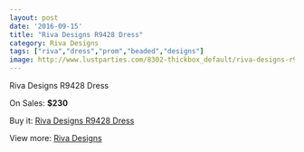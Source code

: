 ```yaml
---
layout: post
date: '2016-09-15'
title: "Riva Designs R9428 Dress"
category: Riva Designs
tags: ["riva","dress","prom","beaded","designs"]
image: http://www.lustparties.com/8302-thickbox_default/riva-designs-r9428-dress.jpg
---
```

Riva Designs R9428 Dress

On Sales: **$230**
<a href="https://www.lustparties.com/en/riva-designs/2789-riva-designs-r9428-dress.html"><amp-img layout="responsive" width="600" height="600" src="//www.lustparties.com/8302-thickbox_default/riva-designs-r9428-dress.jpg" alt="Riva Designs R9428 Dress 0" /></a>
<a href="https://www.lustparties.com/en/riva-designs/2789-riva-designs-r9428-dress.html"><amp-img layout="responsive" width="600" height="600" src="//www.lustparties.com/8303-thickbox_default/riva-designs-r9428-dress.jpg" alt="Riva Designs R9428 Dress 1" /></a>

Buy it: [Riva Designs R9428 Dress](https://www.lustparties.com/en/riva-designs/2789-riva-designs-r9428-dress.html "Riva Designs R9428 Dress")

View more: [Riva Designs](https://www.lustparties.com/en/6-riva-designs "Riva Designs")